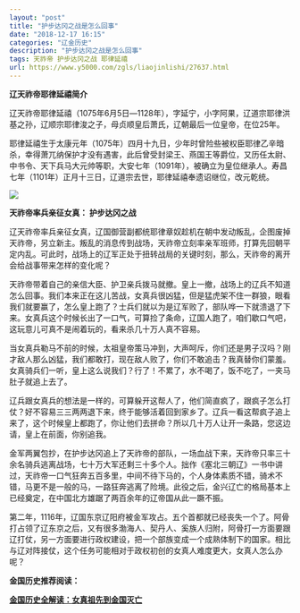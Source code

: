 ```yaml
---
layout: "post"
title: "护步达冈之战是怎么回事"
date: "2018-12-17 16:15"
categories: "辽金历史"
description: "护步达冈之战是怎么回事"
tags: 天祚帝 护步达冈之战 耶律延禧
url: https://www.y5000.com/zgls/liaojinlishi/27637.html
---
```






**辽天祚帝耶律延禧简介**

辽天祚帝耶律延禧（1075年6月5日―1128年），字延宁，小字阿果，辽道宗耶律洪基之孙，辽顺宗耶律浚之子，母贞顺皇后萧氏，辽朝最后一位皇帝，在位25年。

耶律延禧生于太康元年（1075年）四月十九日，少年时曾险些被权臣耶律乙辛暗杀，幸得萧兀纳保护才没有遇害，此后曾受封梁王、燕国王等爵位，又历任太尉、中书令、天下兵马大元帅等职，大安七年（1091年），被确立为皇位继承人。寿昌七年（1101年）正月十三日，辽道宗去世，耶律延禧奉遗诏继位，改元乾统。

![](https://img.y5000.com/uploads/allimg/180115/8-1P115145015503.jpg)

**天祚帝率兵亲征女真： 护步达冈之战**

辽天祚帝率兵亲征女真，辽国御营副都统耶律章奴趁机在朝中发动叛乱，企图废掉天祚帝，另立新主。叛乱的消息传到战场，天祚帝立刻率亲军班师，打算先回朝平定内乱。可此时，战场上的辽军正处于扭转战局的关键时刻，那么，天祚帝的离开会给战事带来怎样的变化呢？

天祚帝带着自己的亲信大臣、护卫亲兵拨马就撤。皇上一撤，战场上的辽兵不知道怎么回事。我们本来正在这儿苦战，女真兵很凶猛，但是猛虎架不住一群狼，眼看我们就要赢了，怎么皇上跑了？士兵们就以为是辽军败了，部队哗一下就溃退了下来。女真兵这个时候长出了一口气，可算捡了条命，辽国人跑了，咱们歇口气吧，这玩意儿可真不是闹着玩的，看来杀几十万人真不容易。

当女真兵勒马不前的时候，太祖皇帝策马冲到，大声呵斥，你们还是男子汉吗？刚才敌人那么凶猛，我们都敢打，现在敌人败了，你们不敢追击？我真替你们蒙羞。女真骑兵们一听，皇上这么说我们？行了！不累了，水不喝了，饭不吃了，一夹马肚子就追上去了。

辽兵跟女真兵的想法是一样的，可算躲开这帮人了，他们简直疯了，跟疯子怎么打仗？好不容易三三两两退下来，终于能够活着回到家乡了。辽兵一看这帮疯子追上来了，这个时候皇上都跑了，你让他们去拼命？所以几十万人让开一条路，您这边请，皇上在前面，你别追我。

金军两翼包抄，在护步达冈追上了天祚帝的部队，一场血战下来，天祚帝只率三十余名骑兵逃离战场，七十万大军还剩三十多个人。拙作《塞北三朝辽》一书中讲过，天祚帝一口气狂奔五百多里，中间不待下马的，个人身体素质不错，骑术不错，马更不是一般的马，一路狂奔逃离了险境。此役之后，金兴辽亡的格局基本上已经奠定，在中国北方雄踞了两百余年的辽帝国从此一蹶不振。

第二年，1116年，辽国东京辽阳府被金军攻占。五个首都就已经丧失一个了。阿骨打占领了辽东京之后，又有很多渤海人、契丹人、奚族人归附，阿骨打一方面要跟辽打仗，另一方面要进行政权建设，把一个部族变成一个成熟体制下的国家。相比与辽对阵接仗，这个任务可能相对于政权初创的女真人难度更大，女真人怎么办呢？

**金国历史推荐阅读：**

**[金国历史全解读：女真祖先到金国灭亡](https://www.y5000.com/zgls/liaojinlishi/2018/0115/27654.html)**

